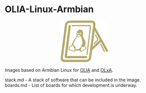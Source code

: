 # OLIA-Linux-Armbian

<p align="center">
 <img width="150px" src="sources/img/logo/OLIA-Linux.png" alt="qr"/>
</p>


Images based on Armbian Linux for [OLIA](https://github.com/ufrs12/OLIA) and [OLxA](https://github.com/ufrs12/OLxA).  

stack.md  - A stack of software that can be included in the image.  
boards.md - List of boards for which development is underway.
